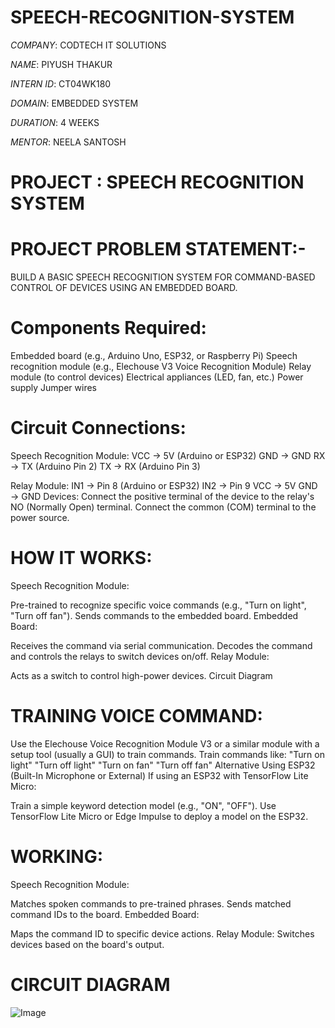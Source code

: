 # SPEECH-RECOGNITION-SYSTEM

*COMPANY*: CODTECH IT SOLUTIONS

*NAME*: PIYUSH THAKUR

*INTERN ID*: CT04WK180

*DOMAIN*: EMBEDDED SYSTEM 

*DURATION*: 4 WEEKS

*MENTOR*: NEELA SANTOSH

# PROJECT : SPEECH RECOGNITION SYSTEM

# PROJECT PROBLEM STATEMENT:-
BUILD A BASIC SPEECH RECOGNITION SYSTEM FOR COMMAND-BASED CONTROL OF DEVICES USING AN EMBEDDED BOARD.

# Components Required:
Embedded board (e.g., Arduino Uno, ESP32, or Raspberry Pi) Speech recognition module (e.g., Elechouse V3 Voice Recognition Module) Relay module (to control devices) Electrical appliances (LED, fan, etc.) Power supply Jumper wires

# Circuit Connections:
Speech Recognition Module:
VCC → 5V (Arduino or ESP32) 
GND → GND
RX → TX (Arduino Pin 2) 
TX → RX (Arduino Pin 3) 

Relay Module:
IN1 → Pin 8 (Arduino or ESP32) 
IN2 → Pin 9 
VCC → 5V 
GND → GND 
Devices: Connect the positive terminal of the device to the relay's NO (Normally Open) terminal. Connect the common (COM) terminal to the power source.

# HOW IT WORKS:
Speech Recognition Module:

Pre-trained to recognize specific voice commands (e.g., "Turn on light", "Turn off fan"). Sends commands to the embedded board. Embedded Board:

Receives the command via serial communication. Decodes the command and controls the relays to switch devices on/off. Relay Module:

Acts as a switch to control high-power devices. Circuit Diagram

# TRAINING VOICE COMMAND:
Use the Elechouse Voice Recognition Module V3 or a similar module with a setup tool (usually a GUI) to train commands. Train commands like: "Turn on light" "Turn off light" "Turn on fan" "Turn off fan" Alternative Using ESP32 (Built-In Microphone or External) If using an ESP32 with TensorFlow Lite Micro:

Train a simple keyword detection model (e.g., "ON", "OFF"). Use TensorFlow Lite Micro or Edge Impulse to deploy a model on the ESP32.

# WORKING:
Speech Recognition Module:

Matches spoken commands to pre-trained phrases. Sends matched command IDs to the board. Embedded Board:

Maps the command ID to specific device actions. Relay Module: Switches devices based on the board's output.

# CIRCUIT DIAGRAM

![Image](https://github.com/user-attachments/assets/ffa93d49-0e79-4e70-b9df-d3063ffa86a3)


